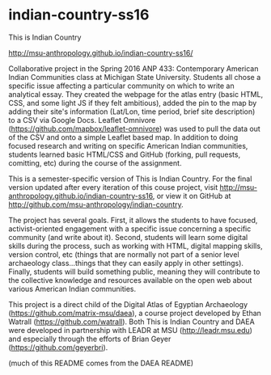 indian-country-ss16
====

This is Indian Country

http://msu-anthropology.github.io/indian-country-ss16/

Collaborative project in the Spring 2016 ANP 433: Contemporary American Indian Communities class at Michigan State University. Students all chose a specific issue affecting a particular community on which to write an analytical essay. They created the webpage for the atlas entry (basic HTML, CSS, and some light JS if they felt ambitious), added the pin to the map by adding their site's information (Lat/Lon, time period, brief site description) to a CSV via Google Docs.  Leaflet Omnivore (https://github.com/mapbox/leaflet-omnivore) was used to pull the data out of the CSV and onto a simple Leaflet based map.  In addition to doing focused research and writing on specific American Indian communities, students learned basic HTML/CSS and GitHub (forking, pull requests, comitting, etc) during the course of the assignment.  

This is a semester-specific version of This is Indian Country. For the final version updated after every iteration of this couse project, visit http://msu-anthropology.github.io/indian-country-ss16, or view it on GitHub at http://github.com/msu-anthropology/indian-country.

The project has several goals.  First, it allows the students to have focused, activist-oriented engagement with a specific issue concerning a specific community (and write about it).  Second, students will learn some digital skills during the process, such as working with HTML, digital mapping skills, version control, etc (things that are normally not part of a senior level archaeology class...things that they can easily apply in other settings). Finally, students will build something public, meaning they will contribute to the collective knowledge and resources available on the open web about various American Indian communities.

This project is a direct child of the Digital Atlas of Egyptian Archaeology (https://github.com/matrix-msu/daea), a course project developed by Ethan Watrall (https://github.com/watrall). Both This is Indian Country and DAEA were developed in partnership with LEADR at MSU (http://leadr.msu.edu) and especially through the efforts of Brian Geyer (https://github.com/geyerbri).

(much of this README comes from the DAEA README)
